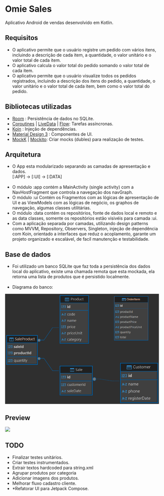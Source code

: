 # Omie Sales
Aplicativo Android de vendas desenvolvido em Kotlin.

## Requisitos
- O aplicativo permite que o usuário registre um pedido com vários itens, incluindo a descrição de cada item, a quantidade, o valor unitário e o valor total de cada item.
- O aplicativo calcula o valor total do pedido somando o valor total de cada item.
- O aplicativo permite que o usuário visualize todos os pedidos registrados, incluindo a descrição dos itens do pedido, a quantidade, o valor unitário e o valor total de cada item, bem como o valor total do pedido.

## Bibliotecas utilizadas
- [Room](https://developer.android.com/jetpack/androidx/releases/room) : Persistência de dados no SQLite.
- [Coroutines](https://developer.android.com/kotlin/coroutines) | [LiveData](https://developer.android.com/topic/libraries/architecture/livedata) | [Flow](https://developer.android.com/kotlin/flow): Tarefas assíncronas.
- [Koin](https://github.com/InsertKoinIO/koin) : Injeção de dependências.
- [Material Design 3](https://m3.material.io/components) : Componentes de UI.
- [MockK](https://mockk.io/) | [Mockito](https://site.mockito.org/): Criar mocks (dubles) para realização de testes.

## Arquitetura
- O App esta modularizado separando as camadas de apresentação e dados.<br>
 [:APP] -> [:UI] -> [:DATA] 
<br><br>
- O módulo :app contém a MainActivity (single activity) com a NavHostFragment que controla a navegação dos navGraph.
- O módulo :ui Contém os Fragmentos com as lógicas de apresentação de UI e as ViewModels com as lógicas de negócio, os graphos de navegação, algumas classes utilitárias.
- O módulo :data contém os repositórios, fonte de dados local e remoto e as data classes, somente os repositórios estão visivéis para camada :ui.
- Com a aplicação separada por camadas, utilizando design patterns como MVVM, Repository, Observers, Singleton, injeção de dependência com Koin, orientado a interfaces que reduz o acoplamento, garante um projeto organizado e escalável, de facíl manutenção e testabilidade.

## Base de dados
- Foi utilizado um banco SQLite que faz toda a persistência dos dados local do aplicativo, existe uma chamada remota que esta mockada, ela retorna uma lista de produtos que é persistido localmente.
<br><br>
- Diagrama do banco:

<img src="https://github.com/Felipe-Wisniewski/OmieSales/blob/feature-images/media/db-diagram.png" width="800"/>

## Preview
<img src="https://github.com/Felipe-Wisniewski/OmieSales/blob/feature-images/media/omiesales.gif" width="300"/>

## TODO
- Finalizar testes unitários.
- Criar testes instrumentados.
- Extrair textos hardcoded para string.xml
- Agrupar produtos por categoria
- Adicionar imagens dos produtos.
- Melhorar fluxo cadastro cliente.
- *Refatorar UI para Jetpack Compose.
